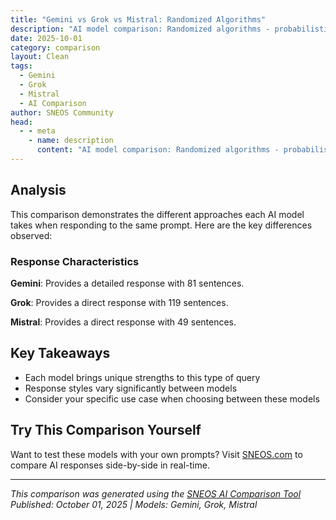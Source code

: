 ```yaml
---
title: "Gemini vs Grok vs Mistral: Randomized Algorithms"
description: "AI model comparison: Randomized algorithms - probabilistic methods and analysis..."
date: 2025-10-01
category: comparison
layout: Clean
tags:
  - Gemini
  - Grok
  - Mistral
  - AI Comparison
author: SNEOS Community
head:
  - - meta
    - name: description
      content: "AI model comparison: Randomized algorithms - probabilistic methods and analysis..."
---
```


<ChatComparison
  title="Gemini vs Grok vs Mistral: Randomized Algorithms"
  prompt="Randomized algorithms - probabilistic methods and analysis"
  :responses='{
    "Gemini": "Okay, let\u0027s delve into the fascinating world of randomized algorithms, probabilistic methods, and their analysis. This is a powerful paradigm shift in algorithm design that often leads to simpler, faster, or even the *only* known solutions to certain problems.\n\n**What are Randomized Algorithms?**\n\nAt their core, randomized algorithms are algorithms that incorporate randomness into their decision-making process.  Instead of following a fixed, deterministic sequence of steps, they make choices based on random numbers.  Think of flipping a coin or drawing a random element from a set.\n\n**Why Use Randomized Algorithms?**\n\n*   **Simplicity:**  Randomization can often lead to algorithms that are much simpler to understand and implement than their deterministic counterparts.  The logic can be more straightforward because you\u0027re relying on probability rather than meticulously engineered edge-case handling.\n\n*   **Efficiency:**  For some problems, randomized algorithms are provably more efficient (in terms of time or space complexity) than any known deterministic algorithm.  They can break through computational barriers.\n\n*   **Robustness:**  Randomized algorithms can be less sensitive to the specific input data.  A deterministic algorithm might perform poorly on certain \u0022bad\u0022 inputs, but a randomized algorithm can often provide good performance on *average* across all inputs.\n\n*   **Novel Solutions:**  In some cases, randomized algorithms are the *only* known efficient solutions to problems.  There might not be any deterministic algorithms that can solve the problem in a reasonable amount of time.\n\n*   **Breaking Symmetry:** In concurrent computing, and distributed systems, randomness can be critical for breaking symmetry and preventing deadlock.\n\n**Types of Randomized Algorithms:**\n\nWe broadly categorize randomized algorithms into two main types:\n\n*   **Las Vegas Algorithms:**\n    *   **Always produce the correct answer.**\n    *   **Runtime is a random variable.**  They might sometimes be very fast, and sometimes take longer, but they *always* give the right answer.\n    *   Goal: Minimize the *expected* runtime.\n    *   Example: Randomized Quicksort (with a good pivot selection strategy). It *always* sorts the array correctly, but its runtime depends on the randomness of the pivot.\n\n*   **Monte Carlo Algorithms:**\n    *   **May produce an incorrect answer with a small probability.**\n    *   **Runtime is deterministic (usually).** They run in a fixed amount of time, but there\u0027s a chance they\u0027ll give you a wrong result.\n    *   Goal: Minimize the probability of error while maintaining acceptable runtime.\n    *   Example: Primality testing algorithms (like the Miller-Rabin test).  They can tell you whether a number is prime or composite, but there\u0027s a small chance they\u0027ll incorrectly classify a composite number as prime (a false positive).\n\n**Probabilistic Methods: The Foundation**\n\nThe probabilistic method is a non-constructive proof technique in combinatorics and discrete mathematics. It relies on the following principle:\n\n*   **Existence Proof:** If you can show that the probability of a certain object or structure existing is greater than zero, then that object or structure *must* exist.  You don\u0027t necessarily need to *find* it; you just need to prove its existence.\n\nCommon Techniques used in Probabilistic Methods include:\n* **First Moment Method:** It uses Markov\u0027s inequality to bound the probability of a non-negative random variable exceeding a certain threshold. Often used to show the existence of objects that satisfy a desired property.\n* **Second Moment Method:** Improves upon the First Moment Method by using the variance to obtain tighter bounds on the probability.  It\u0027s often used to show that a random variable is concentrated around its mean.\n* **Lov\u00E1sz Local Lemma (LLL):** A powerful tool for proving the existence of combinatorial objects even when events are dependent. It provides a condition under which the probability that none of a set of \u0022bad\u0022 events occur is positive. This is especially useful when events are only weakly dependent.\n\n**Analysis of Randomized Algorithms**\n\nAnalyzing randomized algorithms involves working with probabilities, expected values, and variances.  Here are some common techniques:\n\n*   **Expected Value Analysis:** Calculating the expected runtime or the expected cost of an algorithm. This involves averaging over all possible random choices the algorithm might make.  Linearity of expectation is a very useful tool here.\n    *   \u0060E[X \u002B Y] = E[X] \u002B E[Y]\u0060 (always true, regardless of dependence)\n    *   \u0060E[cX] = cE[X]\u0060 (where \u0060c\u0060 is a constant)\n*   **Tail Bounds (Concentration Inequalities):**  Bounding the probability that a random variable deviates significantly from its expected value. These bounds tell you how \u0022concentrated\u0022 the random variable is around its mean.  Important tail bounds include:\n    *   **Markov\u0027s Inequality:**  \u0060P(X \u003E= a) \u003C= E[X] / a\u0060 (for non-negative random variable \u0060X\u0060 and \u0060a \u003E 0\u0060).  Very general, but often not very tight.\n    *   **Chebyshev\u0027s Inequality:** \u0060P(|X - E[X]| \u003E= a) \u003C= Var(X) / a^2\u0060 (requires knowledge of the variance).\n    *   **Chernoff Bounds:**  Provide exponential bounds on the tail probabilities of sums of independent Bernoulli random variables (or sums of other independent random variables).  These are often the most powerful and useful for analyzing randomized algorithms.  Come in various forms depending on whether you\u0027re bounding the probability of exceeding the mean, falling below the mean, or deviating by a multiplicative factor.\n*   **Probability Amplification:** Techniques for reducing the probability of error in Monte Carlo algorithms.  The basic idea is to run the algorithm multiple times with independent random choices and combine the results in some way (e.g., taking the majority vote).\n*   **Derandomization:** The process of converting a randomized algorithm into a deterministic one.  This is often very difficult, but in some cases, it\u0027s possible to \u0022simulate\u0022 the randomness or find a good deterministic replacement for the random choices. Methods include:\n    *   **Method of Conditional Expectations:** Gradually fixing the random bits one by one, choosing the value that minimizes the expected cost.\n    *   **Using Limited Independence:** Using pseudorandom number generators (PRNGs) that only provide limited independence between the random variables.\n\n**Examples of Randomized Algorithms**\n\n*   **Quicksort (Randomized Pivot Selection):** Choosing a random pivot element at each step leads to an expected O(n log n) runtime, and avoids worst-case O(n^2) performance on adversarially chosen inputs.  This is a Las Vegas algorithm.\n*   **Karger\u0027s Algorithm (Minimum Cut):** A simple randomized algorithm for finding a minimum cut in a graph.  It repeatedly contracts edges chosen at random until only two vertices remain. This is a Monte Carlo algorithm.\n*   **Miller-Rabin Primality Test:** A probabilistic algorithm for determining whether a number is prime.  It\u0027s widely used in cryptography. This is a Monte Carlo algorithm.\n*   **Bloom Filter:**  A space-efficient probabilistic data structure for testing whether an element is a member of a set.  It can have false positives, but not false negatives.\n*   **Hashing (Universal Hashing):** Using a hash function chosen randomly from a universal family of hash functions can provide good expected performance for hash tables.\n\n**Key Considerations**\n\n*   **Random Number Generation:** The quality of the random numbers used by a randomized algorithm is crucial.  Using a poor random number generator can lead to biased results or poor performance.  Cryptographically secure pseudorandom number generators (CSPRNGs) are often preferred for security-sensitive applications.\n*   **Choice of Algorithm:** Selecting the right type of randomized algorithm (Las Vegas or Monte Carlo) depends on the specific problem and the desired trade-offs between correctness and runtime.\n*   **Analysis is Essential:** Randomized algorithms require careful analysis to understand their expected performance and error probabilities.\n*   **Implementation Details:**  Even with a well-designed algorithm, subtle implementation errors can introduce biases or affect performance.\n\n**In summary, randomized algorithms are a powerful and versatile tool in algorithm design. By incorporating randomness, they can offer significant advantages in terms of simplicity, efficiency, and robustness.  Understanding the principles of probabilistic methods and mastering the techniques for analyzing randomized algorithms is essential for any computer scientist or software engineer.**\n\nLet me know if you\u0027d like a deeper dive into any of these topics, such as specific tail bounds, derandomization techniques, or more detailed examples.  I can also provide code snippets illustrating some of these algorithms.  Just ask!\n",
    "Grok": "Randomized algorithms are algorithms that make random choices during their execution to solve a problem. Unlike deterministic algorithms, which always produce the same output for a given input, randomized algorithms introduce randomness to achieve better performance on average, avoid worst-case scenarios, or solve problems that are difficult or impossible to tackle deterministically. Probabilistic methods and analysis are used to design, analyze, and prove the correctness and efficiency of these algorithms.\n\nBelow, I\u2019ll provide an overview of randomized algorithms, their types, the probabilistic methods used to analyze them, and key examples to illustrate their power.\n\n---\n\n### **Key Concepts of Randomized Algorithms**\n\n1. **Randomness in Algorithms**:\n   - Randomized algorithms use random bits (or pseudo-random number generators) to make decisions.\n   - The randomness can be used for selecting elements, pivots, or paths, which often helps in avoiding worst-case scenarios or adversarial inputs.\n\n2. **Advantages**:\n   - Simplicity: Randomized algorithms are often simpler to design and implement compared to deterministic ones (e.g., QuickSort with random pivot).\n   - Efficiency: They can achieve better expected running times (e.g., expected linear time for certain problems).\n   - Robustness: Random choices can help avoid pathological inputs that lead to worst-case performance in deterministic algorithms.\n   - Solvability: Some problems, like primality testing, are more efficiently solved using randomization.\n\n3. **Disadvantages**:\n   - They may produce incorrect results with some small probability (in the case of Monte Carlo algorithms).\n   - Performance is often analyzed in terms of \u0022expected\u0022 running time rather than worst-case.\n   - Dependence on a good source of randomness or pseudo-random number generators.\n\n---\n\n### **Types of Randomized Algorithms**\n\n1. **Las Vegas Algorithms**:\n   - These algorithms always produce the correct result but have a random running time.\n   - Example: Randomized QuickSort with a random pivot selection. It always sorts correctly but the number of comparisons depends on random choices.\n   - Analysis focuses on the expected running time.\n\n2. **Monte Carlo Algorithms**:\n   - These algorithms may produce incorrect results with a small probability but often run in deterministic time.\n   - Example: Monte Carlo primality testing (Miller-Rabin test). It can incorrectly classify a composite number as prime with low probability.\n   - Analysis focuses on bounding the error probability.\n\n3. **Hybrid Algorithms**:\n   - Combine aspects of Las Vegas and Monte Carlo algorithms.\n   - Example: Randomized algorithms for graph problems may have both random running time and a small error probability.\n\n---\n\n### **Probabilistic Methods in Randomized Algorithms**\n\nProbabilistic methods are mathematical tools used to analyze the behavior of randomized algorithms. These methods help in proving bounds on expected performance, error probability, or other metrics.\n\n1. **Expectation and Linearity of Expectation**:\n   - Used to compute the expected value of a random variable (e.g., expected running time or number of comparisons).\n   - Linearity of expectation states that the expected value of a sum of random variables is the sum of their expected values, regardless of dependence.\n   - Example: In Randomized QuickSort, the expected number of comparisons can be computed using linearity of expectation over indicator variables for each pair of elements.\n\n2. **Probability Bounds**:\n   - Tools like Markov\u2019s inequality, Chebyshev\u2019s inequality, and Chernoff bounds are used to bound the probability of deviations from the expected value.\n   - Example: Chernoff bounds are used to show that the number of successes in a series of independent random trials is highly concentrated around the mean.\n\n3. **Amortized Analysis with Randomness**:\n   - Randomized choices can help achieve better amortized performance (e.g., in data structures like skip lists or treaps).\n\n4. **The Probabilistic Method (in a broader sense)**:\n   - This method, pioneered by Paul Erd\u0151s, is used to prove the existence of objects with certain properties by showing that a random construction succeeds with positive probability.\n   - While not always directly tied to algorithms, it\u2019s a powerful tool in algorithm design (e.g., proving the existence of good hash functions).\n\n---\n\n### **Analysis Techniques for Randomized Algorithms**\n\n1. **Expected Case Analysis**:\n   - Focus on computing the expected running time or resource usage over all possible random choices.\n   - Example: For Randomized QuickSort, the expected running time is \\(O(n \\log n)\\), even though the worst-case running time is \\(O(n^2)\\).\n\n2. **Error Probability Analysis**:\n   - For Monte Carlo algorithms, focus on bounding the probability of incorrect output.\n   - Example: In the Miller-Rabin primality test, the error probability can be made arbitrarily small (e.g., less than \\(4^{-k}\\) for \\(k\\) iterations).\n\n3. **Concentration Inequalities**:\n   - Used to show that the performance of a randomized algorithm is unlikely to deviate significantly from the expected value.\n   - Chernoff bounds are particularly useful for algorithms involving sums of independent random variables (e.g., load balancing in hash tables).\n\n---\n\n### **Examples of Randomized Algorithms**\n\n1. **Randomized QuickSort**:\n   - Problem: Sorting an array.\n   - Randomness: Choose a random pivot at each step to partition the array.\n   - Analysis: Expected running time is \\(O(n \\log n)\\) due to the random pivot avoiding worst-case partitions (like already sorted arrays).\n   - Type: Las Vegas (always correct, random running time).\n\n2. **Miller-Rabin Primality Test**:\n   - Problem: Determining if a number is prime.\n   - Randomness: Test random bases to check for primality.\n   - Analysis: Error probability is bounded (e.g., less than \\(1/4\\) per iteration), and multiple iterations reduce the error exponentially.\n   - Type: Monte Carlo (small error probability, deterministic time).\n\n3. **Random Walk on Graphs**:\n   - Problem: Sampling nodes or finding connectivity in a graph.\n   - Randomness: At each step, move to a random neighbor.\n   - Analysis: Expected time to cover the graph or reach a target node is analyzed using probabilistic tools (e.g., hitting time, mixing time).\n   - Type: Often Las Vegas or Monte Carlo, depending on the problem.\n\n4. **Karger\u2019s Minimum Cut Algorithm**:\n   - Problem: Finding the minimum cut in an undirected graph.\n   - Randomness: Repeatedly contract random edges until only two vertices remain.\n   - Analysis: The probability of finding the minimum cut is at least \\(1/n^2\\), and repeating the process amplifies the success probability.\n   - Type: Monte Carlo (error probability, deterministic iterations).\n\n---\n\n### **Applications of Randomized Algorithms**\n\n1. **Optimization Problems**:\n   - Randomized hill climbing or simulated annealing for approximate solutions to NP-hard problems.\n\n2. **Graph Algorithms**:\n   - Randomized algorithms for shortest paths, minimum cuts, and graph partitioning (e.g., Karger\u2019s algorithm).\n\n3. **Cryptography**:\n   - Randomness is central to cryptographic protocols (e.g., key generation, primality testing).\n\n4. **Data Structures**:\n   - Randomized data structures like skip lists and treaps provide expected-case efficiency with simple implementations.\n\n5. **Machine Learning**:\n   - Random sampling in stochastic gradient descent or random projections for dimensionality reduction.\n\n---\n\n### **Challenges in Randomized Algorithms**\n\n1. **Randomness Source**:\n   - True randomness is hard to achieve in practice; pseudo-random number generators must be carefully designed to avoid bias.\n\n2. **Error Control**:\n   - For Monte Carlo algorithms, reducing error probability often requires additional iterations, balancing accuracy and performance.\n\n3. **Analysis Complexity**:\n   - Proving tight bounds on expected behavior or tail probabilities can be mathematically intensive.\n\n---\n\n### **Conclusion**\n\nRandomized algorithms are a powerful paradigm in computer science, offering efficient and often elegant solutions to complex problems. By leveraging randomness, they can avoid worst-case scenarios, simplify designs, and solve problems that are intractable deterministically. Probabilistic methods provide the mathematical foundation to analyze their performance, bounding expected running times and error probabilities. Key tools like expectation, concentration inequalities, and the probabilistic method are essential for their design and analysis.\n\nIf you\u2019re interested in diving deeper into a specific algorithm (e.g., Karger\u2019s Minimum Cut, Randomized QuickSort) or a particular probabilistic technique (e.g., Chernoff bounds), let me know!",
    "Mistral": "Randomized algorithms are algorithms that use randomness as part of their logic. They are particularly useful in situations where deterministic algorithms may be too slow or too complex. Probabilistic methods and analysis are essential tools for understanding and evaluating the performance of randomized algorithms. Here are some key concepts and techniques:\n\n### Probabilistic Methods\n\n1. **Random Sampling**:\n   - **Monte Carlo Methods**: Use random sampling to estimate the value of a function or to solve optimization problems.\n   - **Markov Chain Monte Carlo (MCMC)**: A class of algorithms for sampling from a probability distribution.\n\n2. **Randomized Rounding**:\n   - Used in approximation algorithms to convert fractional solutions to integer solutions.\n\n3. **Randomized Search**:\n   - **Random Walks**: Used in graph algorithms to explore the structure of a graph.\n   - **Simulated Annealing**: A probabilistic technique for approximating the global optimum of a given function.\n\n4. **Randomized Data Structures**:\n   - **Skip Lists**: A probabilistic alternative to balanced trees.\n   - **Bloom Filters**: A space-efficient probabilistic data structure used to test whether an element is a member of a set.\n\n### Analysis of Randomized Algorithms\n\n1. **Expected Value**:\n   - The expected value of a random variable is a fundamental concept in the analysis of randomized algorithms. It provides a measure of the average performance.\n\n2. **Probability Bounds**:\n   - **Markov\u0027s Inequality**: Provides an upper bound on the probability that a non-negative random variable exceeds a certain value.\n   - **Chebyshev\u0027s Inequality**: Provides a bound on the probability that a random variable deviates from its mean by more than a certain amount.\n   - **Chernoff Bounds**: Provide tighter bounds on the probability that a sum of independent random variables deviates from its expected value.\n\n3. **Concentration Inequalities**:\n   - **Hoeffding\u0027s Inequality**: Provides a bound on the probability that the sum of bounded independent random variables deviates from its expected value.\n   - **Azuma\u0027s Inequality**: A generalization of Hoeffding\u0027s inequality for martingales.\n\n4. **Martingales**:\n   - A sequence of random variables where the expected value of the next variable, given the previous ones, is equal to the current variable. Martingales are useful for analyzing algorithms with dependencies.\n\n### Examples of Randomized Algorithms\n\n1. **QuickSort**:\n   - A classic example where randomization is used to choose the pivot element, leading to an expected time complexity of \\(O(n \\log n)\\).\n\n2. **Randomized Primality Testing**:\n   - Algorithms like the Miller-Rabin test use randomness to determine whether a number is prime with high probability.\n\n3. **Randomized Selection**:\n   - Algorithms like QuickSelect use randomization to find the k-th smallest element in an unordered list.\n\n4. **Randomized Graph Algorithms**:\n   - Algorithms for finding minimum cuts, maximum flows, and other graph properties often use randomization to achieve better performance.\n\n### Applications\n\n1. **Cryptography**:\n   - Randomized algorithms are crucial in cryptographic protocols for generating keys, encrypting data, and ensuring security.\n\n2. **Machine Learning**:\n   - Many machine learning algorithms, such as stochastic gradient descent and random forests, use randomization to improve performance and generalization.\n\n3. **Networking**:\n   - Randomized algorithms are used in routing protocols, load balancing, and distributed systems to handle uncertainty and variability.\n\n### Challenges\n\n1. **Pseudorandom Number Generation**:\n   - Ensuring that the random numbers used in algorithms are sufficiently random and unpredictable.\n\n2. **Analysis Complexity**:\n   - Analyzing the performance of randomized algorithms can be more complex than deterministic algorithms due to the need to handle probabilities and expectations.\n\n3. **Worst-Case Performance**:\n   - While randomized algorithms often perform well on average, they may have poor worst-case performance, which needs to be carefully managed.\n\nIn summary, randomized algorithms leverage probabilistic methods to achieve efficient and effective solutions to complex problems. The analysis of these algorithms involves understanding expected values, probability bounds, and concentration inequalities to ensure their reliability and performance."
  }'
  published-date="11:39"
/>

## Analysis

This comparison demonstrates the different approaches each AI model takes when responding to the same prompt. Here are the key differences observed:

### Response Characteristics

**Gemini**: Provides a detailed response with 81 sentences. 

**Grok**: Provides a direct response with 119 sentences. 

**Mistral**: Provides a direct response with 49 sentences. 

## Key Takeaways

- Each model brings unique strengths to this type of query
- Response styles vary significantly between models
- Consider your specific use case when choosing between these models

## Try This Comparison Yourself

Want to test these models with your own prompts? Visit [SNEOS.com](https://sneos.com) to compare AI responses side-by-side in real-time.

---

*This comparison was generated using the [SNEOS AI Comparison Tool](https://sneos.com)*
*Published: October 01, 2025 | Models: Gemini, Grok, Mistral*
